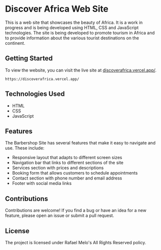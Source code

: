 


<!DOCTYPE html>
<html>
  <head>
  

  </head>
  <body>
    <h1>Discover Africa Web Site</h1>
    <p>This is a web site that showcases the beauty of Africa. It is a work in progress and is being developed using HTML, CSS and JavaScript technologies. The site is being developed to promote tourism in Africa and to provide information about the various tourist destinations on the continent.</p>
    <h2>Getting Started</h2>
    <p>To view the website, you can visit the live site at <a href="https://discoverafrica.vercel.app/">discoverafrica.vercel.app/</a>.</p>
    <pre><code>https://discoverafrica.vercel.app/</code></pre>
    <h2>Technologies Used</h2>
    <ul>
      <li>HTML</li>
      <li>CSS</li>
      <li>JavaScript</li>
    </ul>
    <h2>Features</h2>
    <p>The Barbershop Site has several features that make it easy to navigate and use. These include:</p>
    <ul>
      <li>Responsive layout that adapts to different screen sizes</li>
      <li>Navigation bar that links to different sections of the site</li>
      <li>Services section with prices and descriptions</li>
      <li>Booking form that allows customers to schedule appointments</li>
      <li>Contact section with phone number and email address</li>
      <li>Footer with social media links</li>
    </ul>
    <h2>Contributions</h2>
    <p>Contributions are welcome! If you find a bug or have an idea for a new feature, please open an issue or submit a pull request.</p>
    <h2>License</h2>
    <p>The project is licensed under Rafael Melo's All Rights Reserved policy.</p>
  </body>
</html>
